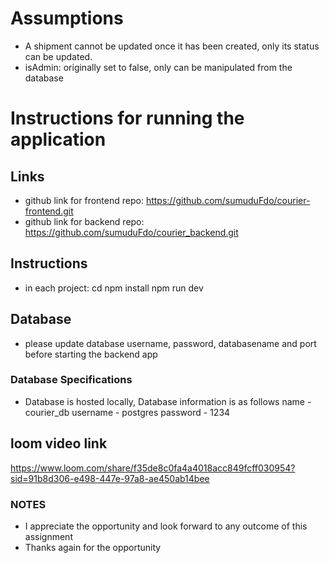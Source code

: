 # Assumptions 

- A shipment cannot be updated once it has been created, only its status can be updated.
- isAdmin: originally set to false, only can be manipulated from the database

# Instructions for running the application

## Links
- github link for frontend repo: https://github.com/sumuduFdo/courier-frontend.git
- github link for backend repo: https://github.com/sumuduFdo/courier_backend.git

## Instructions
- in each project:
    cd <project-name>
    npm install
    npm run dev

## Database
- please update database username, password, databasename and port before starting the backend app

### Database Specifications
- Database is hosted locally, Database information is as follows
name - courier_db
username - postgres
password - 1234

## loom video link 
https://www.loom.com/share/f35de8c0fa4a4018acc849fcff030954?sid=91b8d306-e498-447e-97a8-ae450ab14bee

### NOTES
- I appreciate the opportunity and look forward to any outcome of this assignment
- Thanks again for the opportunity
